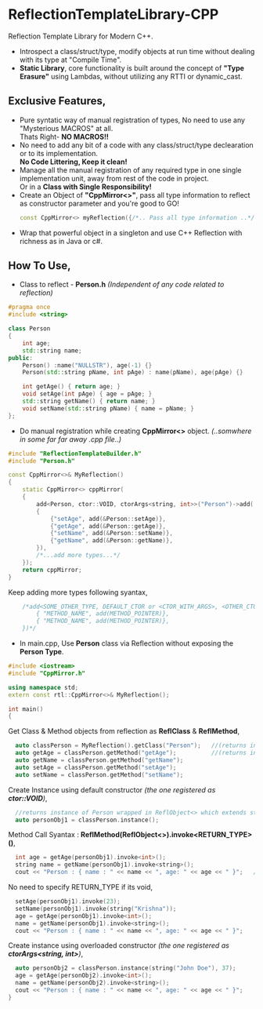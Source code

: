 # ReflectionTemplateLibrary-CPP
Reflection Template Library for Modern C++.
- Introspect a class/struct/type, modify objects at run time without dealing with its type at "Compile Time".
- **Static Library**, core functionality is built around the concept of **"Type Erasure"** using Lambdas, without utilizing any RTTI or dynamic_cast.
## Exclusive Features,
- Pure syntatic way of manual registration of types, No need to use any "Mysterious MACROS" at all.</br>Thats Right- **NO MACROS!!**
- No need to add any bit of a code with any class/struct/type declearation or to its implementation.</br>**No Code Littering, Keep it clean!**
- Manage all the manual registration of any required type in one single implementation unit, away from rest of the code in project.</br>Or in a **Class with Single Responsibility!**
- Create an Object of **"CppMirror<>"**, pass all type information to reflect as constructor parameter and you're good to GO!
  ```c++
  const CppMirror<> myReflection({/*.. Pass all type information ..*/});
  ```
- Wrap that powerful object in a singleton and use C++ Reflection with richness as in Java or c#.

## How To Use,
- Class to reflect - **Person.h** *(Independent of any code related to reflection)*
```c++
#pragma once
#include <string>

class Person
{
    int age;
    std::string name;
public:
    Person() :name("NULLSTR"), age(-1) {}
    Person(std::string pName, int pAge) : name(pName), age(pAge) {}

    int getAge() { return age; }
    void setAge(int pAge) { age = pAge; }
    std::string getName() { return name; }
    void setName(std::string pName) { name = pName; }
};
```
- Do manual registration while creating **CppMirror<>** object.   *(..somwhere in some far far away .cpp file..)*
```c++
#include "ReflectionTemplateBuilder.h"
#include "Person.h"

const CppMirror<>& MyReflection() 
{
    static CppMirror<> cppMirror(
    {
        add<Person, ctor::VOID, ctorArgs<string, int>>("Person")->add(
        {
            {"setAge", add(&Person::setAge)},
            {"getAge", add(&Person::getAge)},
            {"setName", add(&Person::setName)},
            {"getName", add(&Person::getName)},
        }),
        /*...add more types...*/
    });
    return cppMirror;
}
```
Keep adding more types following syantax,
```c++
    /*add<SOME_OTHER_TYPE, DEFAULT_CTOR or <CTOR_WITH_ARGS>, <OTHER_CTOR_OVERLOAD>...>("TYPE_NAME")->add({
        { "METHOD_NAME", add(METHOD_POINTER)},
        { "METHOD_NAME", add(METHOD_POINTER)},
    })*/
```
- In main.cpp, Use **Person** class via Reflection without exposing the **Person Type**.
```c++
#include <iostream>
#include "CppMirror.h"

using namespace std;
extern const rtl::CppMirror<>& MyReflection();

int main()
{
```
Get Class & Method objects from reflection as **ReflClass** & **ReflMethod**,
```c++
  auto classPerson = MyReflection().getClass("Person");   //(returns instance of ReflClass)
  auto getAge = classPerson.getMethod("getAge");          //(returns instance of ReflMethod)
  auto getName = classPerson.getMethod("getName");
  auto setAge = classPerson.getMethod("setAge");
  auto setName = classPerson.getMethod("setName");
```
Create Instance using default constructor *(the one registered as **ctor::VOID**)*,
```c++
  //returns instance of Person wrapped in ReflObject<> which extends std::unique_ptr<>
  auto personObj1 = classPerson.instance();
```
Method Call Syantax : **ReflMethod(ReflObject<>).invoke<RETURN_TYPE>()**,
```c++
  int age = getAge(personObj1).invoke<int>();
  string name = getName(personObj1).invoke<string>();
  cout << "Person : { name : " << name << ", age: " << age << " }";   //Outs- Person : { name : NULLSTR, age: -1 }
```
No need to specify RETURN_TYPE if its void,
```c++
  setAge(personObj1).invoke(23);
  setName(personObj1).invoke(string("Krishna"));
  age = getAge(personObj1).invoke<int>();
  name = getName(personObj1).invoke<string>();
  cout << "Person : { name : " << name << ", age: " << age << " }";     //Outs- Person : { name : Krishna, age: 23 }
```
Create instance using overloaded constructor *(the one registered as **ctorArgs<string, int>**)*,
```c++
  auto personObj2 = classPerson.instance(string("John Doe"), 37);
  age = getAge(personObj2).invoke<int>();
  name = getName(personObj2).invoke<string>();
  cout << "Person : { name : " << name << ", age: " << age << " }";     //Outs- Person : { name : John Doe, age: 37 }
}
```
